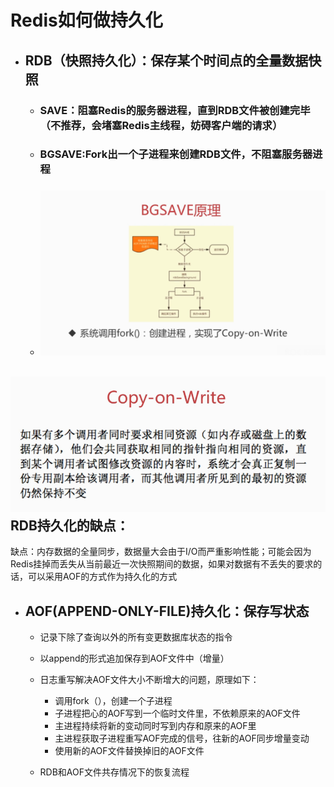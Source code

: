 # Redis如何做持久化

* ## RDB（快照持久化）：保存某个时间点的全量数据快照

  * ### SAVE：阻塞Redis的服务器进程，直到RDB文件被创建完毕（不推荐，会堵塞Redis主线程，妨碍客户端的请求）
  * ### BGSAVE:Fork出一个子进程来创建RDB文件，不阻塞服务器进程
  * ### ![](/redis/2.png)

## ![](/redis/3.png)RDB持久化的缺点：

缺点：内存数据的全量同步，数据量大会由于I/O而严重影响性能；可能会因为Redis挂掉而丢失从当前最近一次快照期间的数据，如果对数据有不丢失的要求的话，可以采用AOF的方式作为持久化的方式

* ## AOF\(APPEND-ONLY-FILE\)持久化：保存写状态

  * 记录下除了查询以外的所有变更数据库状态的指令

  * 以append的形式追加保存到AOF文件中（增量）

  * 日志重写解决AOF文件大小不断增大的问题，原理如下：

    * 调用fork（），创建一个子进程
    * 子进程把心的AOF写到一个临时文件里，不依赖原来的AOF文件
    * 主进程持续将新的变动同时写到内存和原来的AOF里
    * 主进程获取子进程重写AOF完成的信号，往新的AOF同步增量变动
    * 使用新的AOF文件替换掉旧的AOF文件

  * RDB和AOF文件共存情况下的恢复流程



